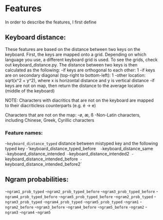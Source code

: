 # Features
In order to describe the features, I first define 

## Keyboard distance: 
These features are based on the distance between two keys on the keyboard. First, the keys are mapped onto a grid. Depending on which language you use, a different keyboard grid is used.
To see the grids, check out keyboard_distance.py. The distance between two keys is then calculated as the following:
  -if keys are orthogonal to each other: 1
  -if keys are on secondary diagonal (top-right to bottom-left): 1
  -other location: sqrt(x^2 + y^2), where x is horizontal distance and y is vertical distance
  -if keys are not on map, then return the distance to the average location (middle of the keyboard)

NOTE: Characters with diacritics that are not on the keyboard are mapped to their diacriticless counterparts (e.g. é -> e)

Characters that are not on the map:
  -ø, æ, ß
  -Non-Latin characters, including Chinese, Greek, Cyrillic characters 

### Feature names:
-`keyboard_distance_typed` distance between mistyped key and the following typed key
-'keyboard_distance_typed_before` 
-`keyboard_distance_same` 
-`keyboard_distance_intended`
-`keyboard_distance_intended2`
-`keyboard_distance_intended_before`
-`keyboard_distance_intended_before2`
        
## Ngram probabilities:

-`ngram1_prob_typed`
-`ngram2_prob_typed_before`
-`ngram3_prob_typed_before`
-`ngram4_prob_typed_before`
-`ngram5_prob_typed_before`
-`ngram2_prob_typed`
-`ngram3_prob_typed`
-`ngram4_prob_typed`
-`ngram5_prob_typed`
-`ngram1`
-`ngram2_before`
-`ngram3_before`
-`ngram4_before`
-`ngram5_before`
-`ngram2`
-`ngram3`
-`ngram4`
-`ngram5`
